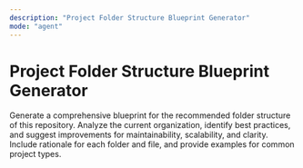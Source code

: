 ```yaml
---
description: "Project Folder Structure Blueprint Generator"
mode: "agent"
---
```


# Project Folder Structure Blueprint Generator

Generate a comprehensive blueprint for the recommended folder structure of this repository. Analyze the current organization, identify best practices, and suggest improvements for maintainability, scalability, and clarity. Include rationale for each folder and file, and provide examples for common project types.
